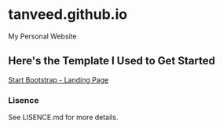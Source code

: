 # tanveed.github.io
My Personal Website
## Here's the Template I Used to Get Started
[Start Bootstrap - Landing Page](https://startbootstrap.com/template-overviews/landing-page/)
### Lisence
See LISENCE.md for more details.
